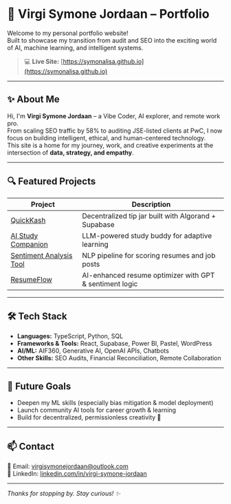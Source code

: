 # 🌿 Virgi Symone Jordaan – Portfolio

Welcome to my personal portfolio website!  
Built to showcase my transition from audit and SEO into the exciting world of AI, machine learning, and intelligent systems.

> 💻 **Live Site:** [https://symonalisa.github.io](https://symonalisa.github.io)

---

## ✨ About Me

Hi, I'm **Virgi Symone Jordaan** – a Vibe Coder, AI explorer, and remote work pro.  
From scaling SEO traffic by 58% to auditing JSE-listed clients at PwC, I now focus on building intelligent, ethical, and human-centered technology.  
This site is a home for my journey, work, and creative experiments at the intersection of **data, strategy, and empathy**.

---

## 🔍 Featured Projects

| Project                     | Description                                        |
| --------------------------- | ------------------------------------------------ |
| [QuickKash](https://github.com/SymonaLisa/QuickKash)               | Decentralized tip jar built with Algorand + Supabase  |
| [AI Study Companion](https://github.com/SymonaLisa/AIStudyCompanion) | LLM-powered study buddy for adaptive learning         |
| [Sentiment Analysis Tool](https://github.com/SymonaLisa/SentimentAnalysis) | NLP pipeline for scoring resumes and job posts          |
| [ResumeFlow](https://github.com/SymonaLisa/ResumeFlow)             | AI-enhanced resume optimizer with GPT & sentiment logic |

---

## 🛠️ Tech Stack

- **Languages:** TypeScript, Python, SQL  
- **Frameworks & Tools:** React, Supabase, Power BI, Pastel, WordPress  
- **AI/ML:** AIF360, Generative AI, OpenAI APIs, Chatbots  
- **Other Skills:** SEO Audits, Financial Reconciliation, Remote Collaboration  

---

## 🎯 Future Goals

- Deepen my ML skills (especially bias mitigation & model deployment)  
- Launch community AI tools for career growth & learning  
- Build for decentralized, permissionless creativity 💚  

---

## 📫 Contact

📧 Email: [virgisymonejordaan@outlook.com](mailto:virgisymonejordaan@outlook.com)  
🔗 LinkedIn: [linkedin.com/in/virgi-symone-jordaan](https://www.linkedin.com/in/virgi-symone-jordaan)  

---

_Thanks for stopping by. Stay curious! ✨_

